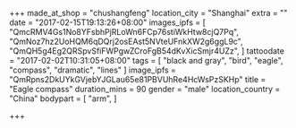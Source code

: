 +++
made_at_shop = "chushangfeng"
location_city = "Shanghai"
extra = ""
date = "2017-02-15T19:13:26+08:00"
images_ipfs = [
  "QmcRMV4Gs1No8YFsbhPjRLoWn6FCp76stiWkHtw8cjQ7Pq",
  "QmNoz7hz2UoHQM6qDQrj2osEAst5NVteUFnkXW2g6ggL9c",
  "QmQH5g4Eg2QRSpvSfiFWPgwZCroFgB54dKvXicSmjr4UZz",
]
tattoodate = "2017-02-02T10:31:05+08:00"
tags = [
  "black and gray",
  "bird",
  "eagle",
  "compass",
  "dramatic",
  "lines"
]
image_ipfs = "QmRpns2DkUYkGVjebYJGLau65e81PBVUhRe4HcWsPzSKHp"
title = "Eagle compass"
duration_mins = 90
gender = "male"
location_country = "China"
bodypart = [
  "arm",
]

+++
